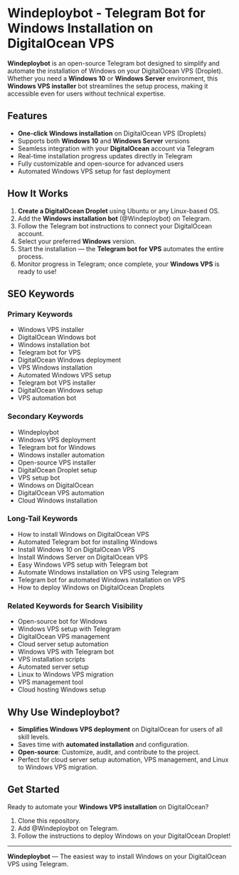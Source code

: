 # Windeploybot - Telegram Bot for Windows Installation on DigitalOcean VPS

**Windeploybot** is an open-source Telegram bot designed to simplify and automate the installation of Windows on your DigitalOcean VPS (Droplet). Whether you need a **Windows 10** or **Windows Server** environment, this **Windows VPS installer** bot streamlines the setup process, making it accessible even for users without technical expertise.

## Features

- **One-click Windows installation** on DigitalOcean VPS (Droplets)
- Supports both **Windows 10** and **Windows Server** versions
- Seamless integration with your **DigitalOcean** account via Telegram
- Real-time installation progress updates directly in Telegram
- Fully customizable and open-source for advanced users
- Automated Windows VPS setup for fast deployment

## How It Works

1. **Create a DigitalOcean Droplet** using Ubuntu or any Linux-based OS.
2. Add the **Windows installation bot** (@Windeploybot) on Telegram.
3. Follow the Telegram bot instructions to connect your DigitalOcean account.
4. Select your preferred **Windows** version.
5. Start the installation — the **Telegram bot for VPS** automates the entire process.
6. Monitor progress in Telegram; once complete, your **Windows VPS** is ready to use!

## SEO Keywords

### Primary Keywords
- Windows VPS installer
- DigitalOcean Windows bot
- Windows installation bot
- Telegram bot for VPS
- DigitalOcean Windows deployment
- VPS Windows installation
- Automated Windows VPS setup
- Telegram bot VPS installer
- DigitalOcean Windows setup
- VPS automation bot

### Secondary Keywords
- Windeploybot
- Windows VPS deployment
- Telegram bot for Windows
- Windows installer automation
- Open-source VPS installer
- DigitalOcean Droplet setup
- VPS setup bot
- Windows on DigitalOcean
- DigitalOcean VPS automation
- Cloud Windows installation

### Long-Tail Keywords
- How to install Windows on DigitalOcean VPS
- Automated Telegram bot for installing Windows
- Install Windows 10 on DigitalOcean VPS
- Install Windows Server on DigitalOcean VPS
- Easy Windows VPS setup with Telegram bot
- Automate Windows installation on VPS using Telegram
- Telegram bot for automated Windows installation on VPS
- How to deploy Windows on DigitalOcean Droplets

### Related Keywords for Search Visibility
- Open-source bot for Windows
- Windows VPS setup with Telegram
- DigitalOcean VPS management
- Cloud server setup automation
- Windows VPS with Telegram bot
- VPS installation scripts
- Automated server setup
- Linux to Windows VPS migration
- VPS management tool
- Cloud hosting Windows setup

## Why Use Windeploybot?

- **Simplifies Windows VPS deployment** on DigitalOcean for users of all skill levels.
- Saves time with **automated installation** and configuration.
- **Open-source**: Customize, audit, and contribute to the project.
- Perfect for cloud server setup automation, VPS management, and Linux to Windows VPS migration.

## Get Started

Ready to automate your **Windows VPS installation** on DigitalOcean?  
1. Clone this repository.
2. Add @Windeploybot on Telegram.
3. Follow the instructions to deploy Windows on your DigitalOcean Droplet!

---

**Windeploybot** — The easiest way to install Windows on your DigitalOcean VPS using Telegram.
